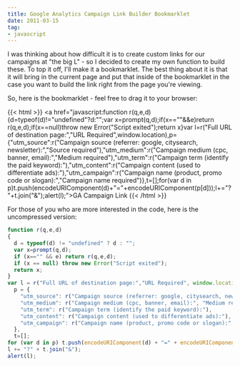 ```yaml
---
title: Google Analytics Campaign Link Builder Bookmarklet
date: 2011-03-15
tag:
- javascript
---
```

I was thinking about how difficult it is to create custom links for our campaigns at "the big L" - so I decided to create my own function to build these.  To top it off, I'll make it a bookmarklet.  The best thing about it is that it will bring in the current page and put that inside of the bookmarklet in the case you want to build the link right from the page you're viewing.

<!--more-->

So, here is the bookmarklet - feel free to drag it to your browser:

{{< html >}}
<a href="javascript:function r(q,e,d){d=typeof(d)!="undefined"?d:"";var x=prompt(q,d);if(x==""&&e)return r(q,e,d);if(x==null)throw new Error("Script exited");return x}var l=r("Full URL of destination page:","URL Required",window.location),p={"utm_source":r("Campaign source (referrer: google, citysearch, newsletter):","Source required"),"utm_medium":r("Campaign medium (cpc, banner, email):","Medium required"),"utm_term":r("Campaign term (identify the paid keyword):"),"utm_content":r("Campaign content (used to differentiate ads):"),"utm_campaign":r("Campaign name (product, promo code or slogan):","Campaign name required")},t=[];for(var d in p)t.push(encodeURIComponent(d)+"="+encodeURIComponent(p[d]));l+="?"+t.join("&");alert(l);">GA Campaign Link</a>
{{< /html >}}

For those of you who are more interested in the code, here is the uncompressed version:

```javascript
function r(q,e,d)
{
  d = typeof(d) != "undefined" ? d : "";
  var x=prompt(q,d);
  if (x=="" && e) return r(q,e,d);
  if (x == null) throw new Error("Script exited");
  return x;
}
var l = r("Full URL of destination page:","URL Required", window.location),
  p = {
    "utm_source": r("Campaign source (referrer: google, citysearch, newsletter):", "Source required"),
    "utm_medium": r("Campaign medium (cpc, banner, email):", "Medium required"),
    "utm_term": r("Campaign term (identify the paid keyword):"),
    "utm_content": r("Campaign content (used to differentiate ads):"),
    "utm_campaign": r("Campaign name (product, promo code or slogan):","Campaign name required")
  },
  t=[];
for (var d in p) t.push(encodeURIComponent(d) + "=" + encodeURIComponent(p[d]));
l += "?" + t.join("&");
alert(l);
```
